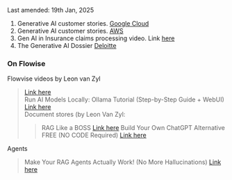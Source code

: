 Last amended: 19th Jan, 2025

1. Generative AI customer stories. [Google Cloud](https://cloud.google.com/ai/generative-ai/stories?hl=en)
2. Generative AI customer stories. [AWS](https://aws.amazon.com/ai/generative-ai/customers/)
3. Gen AI in Insurance claims processing video. Link [here](https://www.datamatics.com/resources/case-studies/demos/claims-processing-with-generative-ai)
4. The Generative AI Dossier [Deloitte](https://www2.deloitte.com/us/en/pages/consulting/articles/gen-ai-use-cases.html)


### On Flowise     
Flowvise videos by Leon van Zyl
> [Link here](https://www.youtube.com/@leonvanzyl)    
> Run AI Models Locally: Ollama Tutorial (Step-by-Step Guide + WebUI) [Link here](https://www.youtube.com/watch?v=Lb5D892-2HY&t=0s)     
Document stores (by Leon Van Zyl:          
>> RAG Like a BOSS [Link here](https://www.youtube.com/watch?v=PLuSfAkOHOA&t=0s)
> Build Your Own ChatGPT Alternative FREE (NO CODE Required) [Link here](https://www.youtube.com/watch?v=lJOZiRoZNJw&t=0s)    

Agents     
> Make Your RAG Agents Actually Work! (No More Hallucinations) [Link here](https://www.youtube.com/watch?v=OejuvdyN_U8)
